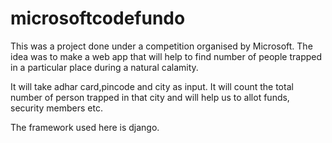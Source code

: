 # microsoftcodefundo

This was a project done under a competition organised by Microsoft. The idea was to make a web app that will help to find number of 
people trapped in a particular place during a natural calamity. 

It will take adhar card,pincode and city as input. It will count the total number of person trapped in that city and will help us to allot 
funds, security members etc.

The framework used here is django. 
